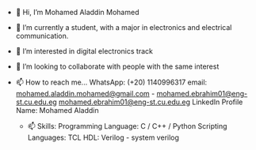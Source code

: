 - 👋 Hi, I’m Mohamed Aladdin Mohamed
- 🌱 I’m currently a student, with a major in electronics and electrical communication.
- 👀 I’m interested in digital electronics track 
- 💞️ I’m looking to collaborate with people with the same interest
- 📫 How to reach me...
    WhatsApp: (+20) 1140996317
    email: mohamed.aladdin.mohamed@gmail.com -  mohamed.ebrahim01@eng-st.cu.edu.eg
                  mohamed.ebrahim01@eng-st.cu.edu.eg
    LinkedIn Profile Name: Mohamed Aladdin

  - 📫 Skills:
            Programming Language: C / C++ / Python
            Scripting Languages: TCL
            HDL: Verilog - system verilog

<!---
MohamedAladdin14/MohamedAladdin14 is a ✨ special ✨ repository because its `README.md` (this file) appears on your GitHub profile.
You can click the Preview link to take a look at your changes.
--->
